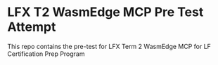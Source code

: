 # LFX T2 WasmEdge MCP Pre Test Attempt
This repo contains the pre-test for LFX Term 2 WasmEdge MCP for LF Certification Prep Program
